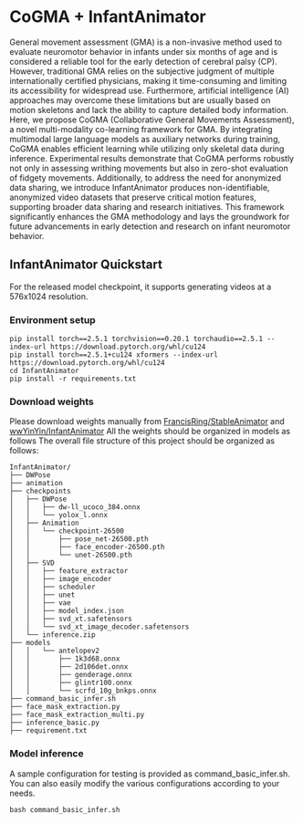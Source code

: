 # CoGMA + InfantAnimator
General movement assessment (GMA) is a non-invasive method used to evaluate neuromotor behavior in infants under six months of age and is considered a reliable tool for the early detection of cerebral palsy (CP). However, traditional GMA relies on the subjective judgment of multiple internationally certified physicians, making it time-consuming and limiting its accessibility for widespread use. Furthermore, artificial intelligence (AI) approaches may overcome these limitations but are usually based on motion skeletons and lack the ability to capture detailed body information. Here, we propose CoGMA (Collaborative General Movements Assessment), a novel multi-modality co-learning framework for GMA. By integrating multimodal large language models as auxiliary networks during training, CoGMA enables efficient learning while utilizing only skeletal data during inference. Experimental results demonstrate that CoGMA performs robustly not only in assessing writhing movements but also in zero-shot evaluation of fidgety movements. Additionally, to address the need for anonymized data sharing, we introduce InfantAnimator produces non-identifiable, anonymized video datasets that preserve critical motion features, supporting broader data sharing and research initiatives. This framework significantly enhances the GMA methodology and lays the groundwork for future advancements in early detection and research on infant neuromotor behavior.

## InfantAnimator Quickstart
For the released model checkpoint, it supports generating videos at a 576x1024 resolution.
### Environment setup
```
pip install torch==2.5.1 torchvision==0.20.1 torchaudio==2.5.1 --index-url https://download.pytorch.org/whl/cu124
pip install torch==2.5.1+cu124 xformers --index-url https://download.pytorch.org/whl/cu124
cd InfantAnimator
pip install -r requirements.txt
```
### Download weights
Please download weights manually from [FrancisRing/StableAnimator](https://huggingface.co/FrancisRing/StableAnimator) and [wwYinYin/InfantAnimator](https://huggingface.co/wwYinYin/InfantAnimator)
All the weights should be organized in models as follows The overall file structure of this project should be organized as follows:
```
InfantAnimator/
├── DWPose
├── animation
├── checkpoints
│   ├── DWPose
│   │   ├── dw-ll_ucoco_384.onnx
│   │   └── yolox_l.onnx
│   ├── Animation
│   │   └── checkpoint-26500
│   │       ├── pose_net-26500.pth
│   │       ├── face_encoder-26500.pth
│   │       └── unet-26500.pth
│   ├── SVD
│   │   ├── feature_extractor
│   │   ├── image_encoder
│   │   ├── scheduler
│   │   ├── unet
│   │   ├── vae
│   │   ├── model_index.json
│   │   ├── svd_xt.safetensors
│   │   └── svd_xt_image_decoder.safetensors
│   └── inference.zip
├── models
│   │   └── antelopev2
│   │       ├── 1k3d68.onnx
│   │       ├── 2d106det.onnx
│   │       ├── genderage.onnx
│   │       ├── glintr100.onnx
│   │       └── scrfd_10g_bnkps.onnx
├── command_basic_infer.sh
├── face_mask_extraction.py
├── face_mask_extraction_multi.py
├── inference_basic.py
├── requirement.txt
```
### Model inference
A sample configuration for testing is provided as command_basic_infer.sh. You can also easily modify the various configurations according to your needs.
```
bash command_basic_infer.sh
```
